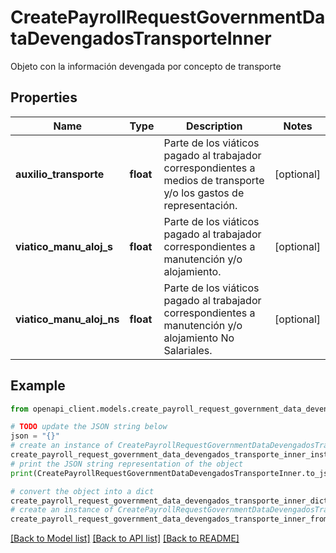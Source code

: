 # CreatePayrollRequestGovernmentDataDevengadosTransporteInner

Objeto con la información devengada por concepto de transporte

## Properties

Name | Type | Description | Notes
------------ | ------------- | ------------- | -------------
**auxilio_transporte** | **float** | Parte de los viáticos pagado al trabajador correspondientes a medios de transporte y/o los gastos de representación. | [optional] 
**viatico_manu_aloj_s** | **float** | Parte de los viáticos pagado al trabajador correspondientes a manutención y/o alojamiento. | [optional] 
**viatico_manu_aloj_ns** | **float** | Parte de los viáticos pagado al trabajador correspondientes a manutención y/o alojamiento No Salariales. | [optional] 

## Example

```python
from openapi_client.models.create_payroll_request_government_data_devengados_transporte_inner import CreatePayrollRequestGovernmentDataDevengadosTransporteInner

# TODO update the JSON string below
json = "{}"
# create an instance of CreatePayrollRequestGovernmentDataDevengadosTransporteInner from a JSON string
create_payroll_request_government_data_devengados_transporte_inner_instance = CreatePayrollRequestGovernmentDataDevengadosTransporteInner.from_json(json)
# print the JSON string representation of the object
print(CreatePayrollRequestGovernmentDataDevengadosTransporteInner.to_json())

# convert the object into a dict
create_payroll_request_government_data_devengados_transporte_inner_dict = create_payroll_request_government_data_devengados_transporte_inner_instance.to_dict()
# create an instance of CreatePayrollRequestGovernmentDataDevengadosTransporteInner from a dict
create_payroll_request_government_data_devengados_transporte_inner_from_dict = CreatePayrollRequestGovernmentDataDevengadosTransporteInner.from_dict(create_payroll_request_government_data_devengados_transporte_inner_dict)
```
[[Back to Model list]](../README.md#documentation-for-models) [[Back to API list]](../README.md#documentation-for-api-endpoints) [[Back to README]](../README.md)


